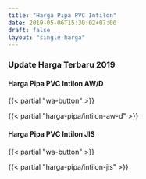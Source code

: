 ```yaml
---
title: "Harga Pipa PVC Intilon"
date: 2019-05-06T15:30:02+07:00
draft: false
layout: "single-harga"
---
```


### Update Harga Terbaru 2019

#### Harga Pipa PVC Intilon AW/D

{{< partial "wa-button" >}}

{{< partial "harga-pipa/intilon-aw-d" >}}

#### Harga Pipa PVC Intilon JIS

{{< partial "wa-button" >}}

{{< partial "harga-pipa/intilon-jis" >}}

